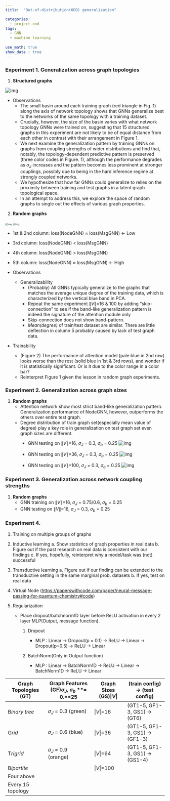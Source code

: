 ```yaml
---
title:  "Out-of-distribution(OOD) generalization"

categories:
  - project-ood
tags:
  - GNN
  - machine learning
 
use_math: true
show_date : true
---
```


### Experiment 1. Generalization across graph topologies

1. **Structured graphs**

![img](https://paper-attachments.dropbox.com/s_9CDAC1F5BF293DE3A98D349DDB337452C1DCE34D63AD0A4072478C05CD9DF560_1611725134009_image.png)

- Observations
  - The small basin around each training graph (red triangle in Fig. 1) along the axis of network topology shows that GNNs generalize best to the networks of the same topology with a training dataset.
  - Crucially, however, the size of the basin varies with what network topology GNNs were trained on, suggesting that 15 structured graphs in this experiment are not likely to be of equal distance from each other in contrast with their arrangement in Figure 1. 
  - We next examine the generalization pattern by training GNNs on graphs from coupling strengths of wider distributions and find that, notably, the topology-dependent predictive pattern is preserved (three color codes in Figure. 1), although the performance degrades as $\sigma_{J}$ increases and the pattern becomes less prominent at stronger couplings, possibly due to being in the hard inference regime at strongly coupled networks.
  - We hypothesize that how far GNNs could generalize to relies on the proximity between training and test graphs in a latent graph topological space.
  - In an attempt to address this, we explore the space of random graphs to single out the effects of various graph properties.
  
2. **Random graphs**

<img src="https://paper-attachments.dropbox.com/s_9CDAC1F5BF293DE3A98D349DDB337452C1DCE34D63AD0A4072478C05CD9DF560_1612713725091_file.png" alt="img" style="zoom:50%;" />

<img src="https://paper-attachments.dropbox.com/s_110D05CA50351F4DBCA160181BD053E1B0EA1176B24AA3F2756A511D9A70D9D6_1614148440482_file.png" alt="img" style="zoom:50%;" />

- 1st & 2nd column: loss(NodeGNN) $\approx$ loss(MsgGNN) ← Low
- 3rd column: loss(NodeGNN) < loss(MsgGNN)
- 4th column: loss(NodeGNN) > loss(MsgGNN)
- 5th column: loss(NodeGNN) $\approx$ loss(MsgGNN) ← High

- Observations
  - Generalizability
    - (Probably) All GNNs typically generalize to the graphs that matches the average unique degree of the training data, which is characterized by the vertical blue band in PCA.
    - Repeat the same experiment $\|V\|$=16 & 100 by adding “skip-connection” to see if the band-like generalization pattern is indeed the signature of the attention module only
    - Skip-connection does not show band-pattern. 
    - *Mean(degree)* of train/test dataset are similar. There are little deflection in column 5 probably caused by lack of test graph data.

- Trainability
  - (Figure 2) The performance of attention model (pale blue in 2nd row) looks worse than the rest (solid blue in 1st & 3rd rows), and wonder if it is statistically significant. Or is it due to the color range in a color bar?
  - Reinterpret Figure 1 given the lesson in random graph experiments.

### Experiment 2. Generalization across graph sizes

1. **Random graphs**
   - Attention network show most strict band-like generalization pattern. Generalization performance of NodeGNN, however, outperforms the others over entire test graph.
   - Degree distribution of train graph set(especially mean value of degree) play a key role in generalization on test graph set even graph sizes are different.
     - GNN testing on $\|V\|$=16, $\sigma_{J}$ = 0.3, $\sigma_{b}$ = 0.25
![img](https://paper-attachments.dropbox.com/s_110D05CA50351F4DBCA160181BD053E1B0EA1176B24AA3F2756A511D9A70D9D6_1617005109412_Unknown.png)

     - GNN testing on $\|V\|$=36, $\sigma_{J}$ = 0.3, $\sigma_{b}$ = 0.25
![img](https://paper-attachments.dropbox.com/s_110D05CA50351F4DBCA160181BD053E1B0EA1176B24AA3F2756A511D9A70D9D6_1617005387118_Unknown.png)

     - GNN testing on $\|V\|$=100, $\sigma_{J}$ = 0.3, $\sigma_{b}$ = 0.25
![img](https://paper-attachments.dropbox.com/s_110D05CA50351F4DBCA160181BD053E1B0EA1176B24AA3F2756A511D9A70D9D6_1617005984667_Unknown.png)



### Experiment 3. Generalization across network coupling strengths

1. **Random graphs**
   - GNN training on $\|V\|$=16, $\sigma_{J}$ = 0.75/0.6, $\sigma_{b}$ = 0.25
   - GNN testing on $\|V\|$=16, $\sigma_{J}$ = 0.3, $\sigma_{b}$ = 0.25


### Experiment 4. 
1. Training on multiple groups of graphs
2. Inductive learning
   a. Show statistics of graph properties in real data
   b. Figure out if the past research on real data is consistent with our findings
   c. If yes, hopefully, reinterpret why a model/task was (not) successful

3. Transductive learning
   a. Figure out if our finding can be extended to the transductive setting in the same marginal prob. datasets
   b. If yes, test on real data

4. Virtual Node (https://paperswithcode.com/paper/neural-message-passing-for-quantum-chemistry#code)

5. Regularization
   - Place dropout/batchnorm1D layer before ReLU activation in every 2 layer MLP(Output, message function). 
     1. Dropout
        - MLP : Linear → Dropout(p = 0.1) → ReLU → Linear → Dropout(p=0.5) → ReLU → Linear

     2. BatchNorm(Only in Output function)
        - MLP : Linear → BatchNorm1D → ReLU → Linear → BatchNorm1D → ReLU → Linear

| **Graph Topologies** **(GT)** | **Graph Features** **(GF)**$\sigma_{J}$**,** $\sigma_{b}$ **= 0.****25** | **Graph Sizes** **(GS)**$\|V\|$ | **(train config) →** **(test** **config)** |
| ----------------------------- | ------------------------------------------------------------ | --------------------------------- | ------------------------------------------ |
| B*inary* *tree*               | $\sigma_{J}$ = 0.3 (green)                                 | $\|V\|$=16                      | (GT1-5, GF1-3, GS1) → (GT6)                |
| G*rid*                        | $\sigma_{J}$ = 0.6 (blue)                                  | $\|V\|$=36                      | (GT1-5, GF1-3, GS1) → (GF1-3)              |
| T*rigrid*                     | $\sigma_{J}$ = 0.9 (orange)                                | $\|V\|$=64                      | (GT1-5, GF1-3, GS1) → (GS1-4)              |
| B*ipartite*                   |                                                              | $\|V\|$=100                     |                                            |
| Four above                    |                                                              |                                   |                                            |
| Every 15 topology             |                                                              |                                   |                                            |
